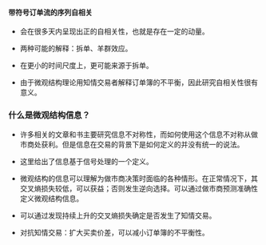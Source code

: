 #### 带符号订单流的序列自相关

- 会在很多天内呈现出正的自相关性，也就是存在一定的动量。

- 两种可能的解释：拆单、羊群效应。

- 在更小的时间尺度上，更可能来源于拆单。

- 由于微观结构理论用知情交易者解释订单簿的不平衡，因此研究自相关性很有意义。

### 什么是微观结构信息？

- 许多相关的文章和书主要研究信息不对称性，而如何使用这个信息不对称从做市商处获利。但是信息在交易的背景下是如何定义的并没有统一的说法。

- 这里给出了信息基于信号处理的一个定义。

- 微观结构的信息可以理解为做市商决策时面临的各种情形。在正常情况下，其交叉熵损失较低，可以获益；否则发生逆向选择。可以通过做市商预测准确性定义微观结构信息。

- 可以通过发现持续上升的交叉熵损失确定是否发生了知情交易。

- 对抗知情交易：扩大买卖价差，可以减小订单簿的不平衡性。